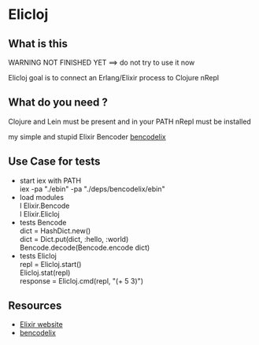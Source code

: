 # Elicloj #

## What is this ##

WARNING NOT FINISHED YET ==> do not try to use it now  


Elicloj goal is to connect an Erlang/Elixir process to Clojure nRepl

## What do you need ? ##
Clojure and Lein must be present and in your PATH
nRepl must be installed 

my simple and stupid Elixir Bencoder [bencodelix](https://github.com/nodrygo/bencodelix)


## Use Case for tests ##

  * start iex with PATH    
    iex  -pa "./ebin" -pa "./deps/bencodelix/ebin"  
  * load modules  
    l Elixir.Bencode  
    l Elixir.Elicloj  
  * tests Bencode  
    dict = HashDict.new()  
    dict = Dict.put(dict, :hello, :world)  
    Bencode.decode(Bencode.encode dict)  
  * tests Elicloj  
    repl = Elicloj.start()  
    Elicloj.stat(repl)  
    response = Elicloj.cmd(repl, "(+ 5 3)")  

## Resources ##
* [Elixir website](http://elixir-lang.org/)  
* [bencodelix](https://github.com/nodrygo/bencodelix)
